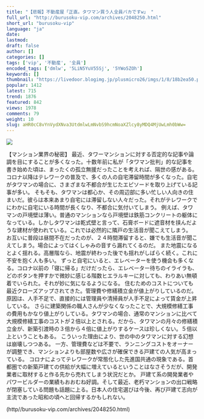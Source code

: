 ```yaml
---
title: "【悲報】不動産屋「正直。タワマン買う人全員バカですw」 "
full_url: "http://burusoku-vip.com/archives/2048250.html"
short_url: "burusoku-vip"
language: "ja"
date: 
lastmod: 
draft: false
author: []
categories: []
tags: ['vip', '不動産', '全員']
encoded_tags: ['dmlw', '5LiN5YuV55Sj', '5YWo5ZOh']
keywords: []
thumbnail: "https://livedoor.blogimg.jp/plusmicro26/imgs/1/8/18b2ea50.png"
popular: 1412
latest: 715
trend: 1876
featured: 842
views: 1978
comments: 79
weight: 10
slug: aHR0cC8vYnVydXNva3UtdmlwLmNvbS9hcmNoaXZlcy8yMDQ4MjUwLmh0bWw=
---
```


![](https://livedoor.blogimg.jp/plusmicro26/imgs/1/8/18b2ea50.png)

<div><p> 【マンション業界の秘密】 最近、タワーマンションに対する否定的な記事や論調を目にすることが多くなった。十数年前に私が「タワマン批判」的な記事を書き始めた頃は、まったくの孤立無援だったことを考えれば、隔世の感がある。 コロナ以降はテレワークの普及で、多くの人の自宅滞留時間が多くなった。自宅がタワマンの場合に、さまざまな不都合が生じたエピソードを取り上げている記事が多い。 そもそも、タワマンは都心か、その周辺部に多い忙しい人向きの住まいだ。彼らは本来あまり自宅には滞留しない人々だった。それがテレワークでにわかに自宅にいる時間が長くなり、不都合に気付いてしまう。 例えば、タワマンの戸境壁は薄い。普通のマンションなら戸境壁は鉄筋コンクリートの躯体になっている。しかしタワマンは乾式壁と言って、石膏ボードに遮音材を挟んだような建材が使われている。これでは必然的に隣戸の生活音が聞こえてしまう。 お互いに普段は昼間不在だったのが、２４時間滞留すると、嫌でも生活音が聞こえてしまう。場合によってはくしゃみの音すら漏れてくるのだ。 また地震になるとよく揺れる。高層階なら、地震が終わった後でも揺れがしばらく続く。これに不安を抱く人も多い。 ずっと自宅にいると、エレベーターを使う機会も多くなる。コロナ以前の「寝に帰る」だけだったら、エレベーター待ちのイライラも、どのボタンを押すかで微妙に感じる階数ヒエラルキーに対しても、わりあい無頓着でいられた。それが妙に気になるようになる。 住むためのコストについても最近クローズアップされてきた。管理費や修繕積立金が値上がりしているのだ。 原因は、人手不足で、直接的には管理員や清掃員が人手不足によって賃金が上昇している。 さらに建築関係の職人さんが少なくなったことで、大規模修繕工事の費用もかなり値上がりしている。タワマンの場合、通常のマンションに比べて大規模修繕工事のコストが２倍以上とされる。だから、タワマンの月々の修繕積立金が、新築引渡時の３倍から４倍に値上がりするケースは珍しくない。５倍以上ということもある。 こういった理由により、世の中のタワマンに対する幻想は崩壊しつつある。 一方、管理費などは不要で、ランニングコストをオーナーが調整でき、マンションよりも部屋数や広さが確保できる戸建ての人気が高まっている。 コロナによってテレワークが常態化した先進国共通の現象である。首都圏での新築戸建ての供給が大幅に増えているということはなさそうだが、開発業者に取材すると作る先から売れてしまう状況だとか。 戸建て系の開発業者やパワービルダーの業績もおおむね好調。そして最近、老朽マンションの出口戦略が閉塞している問題も話題に上る。日本人の住宅選びは今後、再び戸建て志向が主流であった昭和の頃へと回帰するかもしれない。 </p></div>

(http//burusoku-vip.com/archives/2048250.html)
